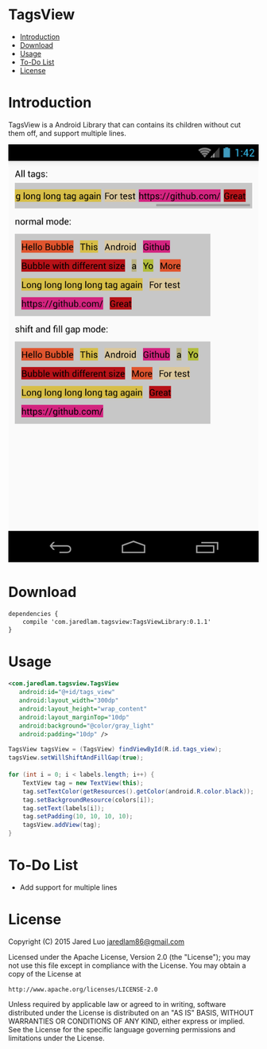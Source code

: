 # TagsView

- [Introduction](#introduction)
- [Download](#download)
- [Usage](#usage)
- [To-Do List](#to-do-list)
- [License](#license)

# Introduction

TagsView is a Android Library that can contains its children without cut them off, and support multiple lines.

![alt tag](https://raw.githubusercontent.com/jaredlam/TagsView/master/screenshot.png)

# Download
```groove
dependencies {
    compile 'com.jaredlam.tagsview:TagsViewLibrary:0.1.1'
}
```
# Usage

```xml
<com.jaredlam.tagsview.TagsView
   android:id="@+id/tags_view"
   android:layout_width="300dp"
   android:layout_height="wrap_content"
   android:layout_marginTop="10dp"
   android:background="@color/gray_light"
   android:padding="10dp" />
```

```java
TagsView tagsView = (TagsView) findViewById(R.id.tags_view);
tagsView.setWillShiftAndFillGap(true);

for (int i = 0; i < labels.length; i++) {
    TextView tag = new TextView(this);
    tag.setTextColor(getResources().getColor(android.R.color.black));
    tag.setBackgroundResource(colors[i]);
    tag.setText(labels[i]);
    tag.setPadding(10, 10, 10, 10);
    tagsView.addView(tag);
}
```

# To-Do List

- Add support for multiple lines

# License

Copyright (C) 2015 Jared Luo
jaredlam86@gmail.com

Licensed under the Apache License, Version 2.0 (the "License");
you may not use this file except in compliance with the License.
You may obtain a copy of the License at

    http://www.apache.org/licenses/LICENSE-2.0

Unless required by applicable law or agreed to in writing, software
distributed under the License is distributed on an "AS IS" BASIS,
WITHOUT WARRANTIES OR CONDITIONS OF ANY KIND, either express or implied.
See the License for the specific language governing permissions and
limitations under the License.

